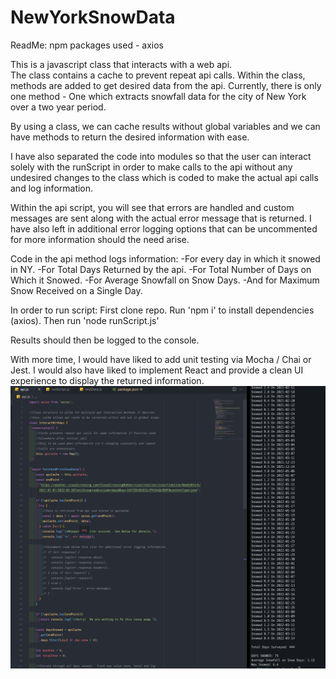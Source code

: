 # NewYorkSnowData

ReadMe:
npm packages used - axios

This is a javascript class that interacts with a web api.  
The class contains a cache to prevent repeat api calls.
Within the class, methods are added to get desired data from the api.
Currently, there is only one method - One which extracts snowfall data
for the city of New York over a two year period.

By using a class, we can cache results without global variables and we
can have methods to return the desired information with ease.  

I have also separated the code into modules so that the user can interact solely with
the runScript in order to make calls to the api without any undesired
changes to the class which is coded to make the actual api calls and log information.

Within the api script, you will see that errors are handled and custom messages
are sent along with the actual error message that is returned.  I have also
left in additional error logging options that can be uncommented for more information
should the need arise.

Code in the api method logs information:
-For every day in which it snowed in NY.
-For Total Days Returned by the api.
-For Total Number of Days on Which it Snowed.
-For Average Snowfall on Snow Days.
-And for Maximum Snow Received on a Single Day.

In order to run script:
First clone repo.
Run 'npm i' to install dependencies (axios).
Then run 'node runScript.js'

Results should then be logged to the console.

With more time, I would have liked to add unit testing via Mocha / Chai or Jest.
I would also have liked to implement React and provide a clean UI experience to display
the returned information.
![alt text](https://github.com/casmith1987/NewYorkSnowData/blob/main/EngineerScripts/Screen%20Shot%202022-05-11%20at%2011.18.42%20PM.png)
